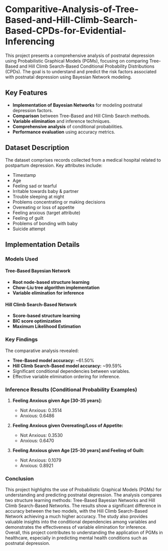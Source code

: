 # Comparitive-Analysis-of-Tree-Based-and-Hill-Climb-Search-Based-CPDs-for-Evidential-Inferencing

This project presents a comprehensive analysis of postnatal depression using Probabilistic Graphical Models (PGMs), focusing on comparing Tree-Based and Hill Climb Search-Based Conditional Probability Distributions (CPDs). The goal is to understand and predict the risk factors associated with postnatal depression using Bayesian Network modeling.

## Key Features
- **Implementation of Bayesian Networks** for modeling postnatal depression factors.
- **Comparison** between Tree-Based and Hill Climb Search methods.
- **Variable elimination** and inference techniques.
- **Comprehensive analysis** of conditional probabilities.
- **Performance evaluation** using accuracy metrics.

## Dataset Description
The dataset comprises records collected from a medical hospital related to postpartum depression. Key attributes include:

- Timestamp
- Age
- Feeling sad or tearful
- Irritable towards baby & partner
- Trouble sleeping at night
- Problems concentrating or making decisions
- Overeating or loss of appetite
- Feeling anxious (target attribute)
- Feeling of guilt
- Problems of bonding with baby
- Suicide attempt

## Implementation Details

### Models Used

#### Tree-Based Bayesian Network
- **Root node-based structure learning**
- **Chow-Liu tree algorithm implementation**
- **Variable elimination for inference**

#### Hill Climb Search-Based Network
- **Score-based structure learning**
- **BIC score optimization**
- **Maximum Likelihood Estimation**

### Key Findings
The comparative analysis revealed:
- **Tree-Based model accuracy:** ~61.50%
- **Hill Climb Search-Based model accuracy:** ~99.59%
- Significant conditional dependencies between variables.
- Effective variable elimination ordering for inference.

### Inference Results (Conditional Probability Examples)

1. **Feeling Anxious given Age [30-35 years]:**
   - Not Anxious: 0.3514
   - Anxious: 0.6486

2. **Feeling Anxious given Overeating/Loss of Appetite:**
   - Not Anxious: 0.3530
   - Anxious: 0.6470

3. **Feeling Anxious given Age [25-30 years] and Feeling of Guilt:**
   - Not Anxious: 0.1079
   - Anxious: 0.8921

### Conclusion
This project highlights the use of Probabilistic Graphical Models (PGMs) for understanding and predicting postnatal depression. The analysis compares two structure learning methods: Tree-Based Bayesian Networks and Hill Climb Search-Based Networks. The results show a significant difference in accuracy between the two models, with the Hill Climb Search-Based Network achieving a much higher accuracy. The study also provides valuable insights into the conditional dependencies among variables and demonstrates the effectiveness of variable elimination for inference. Overall, this project contributes to understanding the application of PGMs in healthcare, especially in predicting mental health conditions such as postnatal depression.

